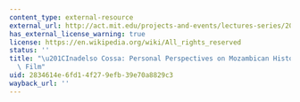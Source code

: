 ```yaml
---
content_type: external-resource
external_url: http://act.mit.edu/projects-and-events/lectures-series/2019-spring/may-6-inadelso-cossa/
has_external_license_warning: true
license: https://en.wikipedia.org/wiki/All_rights_reserved
status: ''
title: "\u201CInadelso Cossa: Personal Perspectives on Mozambican History through\
  \ Film"
uid: 2834614e-6fd1-4f27-9efb-39e70a8829c3
wayback_url: ''
---
```

